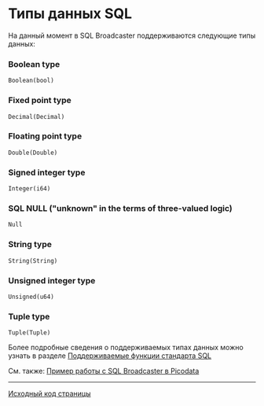 # Типы данных SQL
На данный момент в SQL Broadcaster поддерживаются следующие типы данных:
### Boolean type
    Boolean(bool)
### Fixed point type
    Decimal(Decimal)
### Floating point type
    Double(Double)
### Signed integer type
    Integer(i64)
### SQL NULL ("unknown" in the terms of three-valued logic)
    Null
### String type
    String(String)
### Unsigned integer type
    Unsigned(u64)
### Tuple type
    Tuple(Tuple)

Более подробные сведения о поддерживаемых типах данных можно узнать в разделе [Поддерживаемые функции стандарта SQL](../reference)

См. также: [Пример работы с SQL Broadcaster в Picodata](../tutorial)

---
[Исходный код страницы](https://git.picodata.io/picodata/picodata/docs/-/blob/main/docs/sql/datatypes.md)
